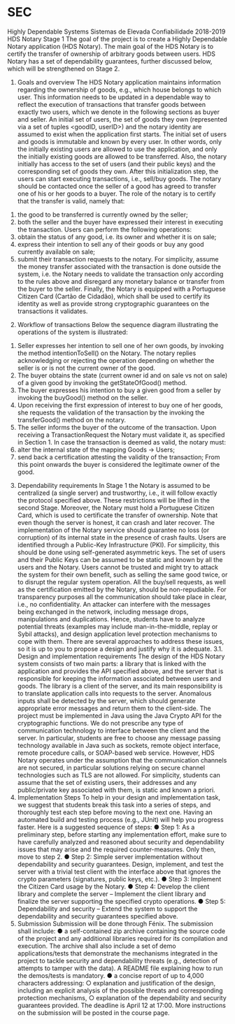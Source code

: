 # SEC
Highly Dependable Systems
Sistemas de Elevada Confiabilidade
2018-2019
HDS Notary
Stage 1
The goal of the project is to create a Highly Dependable Notary application (HDS
Notary). The main goal of the HDS Notary is to certify the transfer of ownership of
arbitrary goods between users. HDS Notary has a set of dependability guarantees,
further discussed below, which will be strengthened on Stage 2.
1. Goals and overview
The HDS Notary application maintains information regarding the ownership of
goods, e.g., which house belongs to which user. This information needs to be
updated in a dependable way to reflect the execution of transactions that transfer
goods between exactly two users, which we denote in the following sections as
buyer and seller.
An initial set of users, the set of goods they own (represented via a set of tuples
<goodID, userID>) and the notary identity are assumed to exist when the
application first starts. The initial set of users and goods is immutable and known by
every user. In other words, only the initially existing users are allowed to use the
application, and only the initially existing goods are allowed to be transferred. Also,
the notary initially has access to the set of users (and their public keys) and the
corresponding set of goods they own.
After this initialization step, the users can start executing transactions, i.e., sell/buy
goods. The notary should be contacted once the seller of a good has agreed to
transfer one of his or her goods to a buyer. The role of the notary is to certify that the
transfer is valid, namely that:
1) the good to be transferred is currently owned by the seller;
2) both the seller and the buyer have expressed their interest in executing the
transaction.
Users can perform the following operations:
1) obtain the status of any good, i.e. its owner and whether it is on sale;
2) express their intention to sell any of their goods or buy any good currently
available on sale;
3) submit their transaction requests to the notary.
For simplicity, assume the money transfer associated with the transaction is done
outside the system, i.e. the Notary needs to validate the transaction only according
to the rules above and disregard any monetary balance or transfer from the buyer to
the seller.
Finally, the Notary is equipped with a Portuguese Citizen Card (Cartão de Cidadão),
which shall be used to certify its identity as well as provide strong cryptographic
guarantees on the transactions it validates.
2. Workflow of transactions
Below the sequence diagram illustrating the operations of the system is illustrated:
1) Seller expresses her intention to sell one of her own goods, by invoking the
method intentionToSell() on the Notary. The notary replies acknowledging or
rejecting the operation depending on whether the seller is or is not the
current owner of the good.
2) The buyer obtains the state (current owner id and on sale vs not on sale) of a
given good by invoking the getStateOfGood() method.
3) The buyer expresses his intention to buy a given good from a seller by
invoking the buyGood() method on the seller.
4) Upon receiving the first expression of interest to buy one of her goods, she
requests the validation of the transaction by the invoking the transferGood()
method on the notary.
5) The seller informs the buyer of the outcome of the transaction.
Upon receiving a TransactionRequest the Notary must validate it, as specified in
Section 1. In case the transaction is deemed as valid, the notary must:
1) alter the internal state of the mapping Goods → Users;
2) send back a certification attesting the validity of the transaction;
From this point onwards the buyer is considered the legitimate owner of the good.
3. Dependability requirements
In Stage 1 the Notary is assumed to be centralized (a single server) and trustworthy,
i.e., it will follow exactly the protocol specified above. These restrictions will be lifted
in the second Stage. Moreover, the Notary must hold a Portuguese Citizen Card,
which is used to certificate the transfer of ownership. Note that even though the
server is honest, it can crash and later recover. The implementation of the Notary
service should guarantee no loss (or corruption) of its internal state in the presence
of crash faults.
Users are identified through a Public-Key Infrastructure (PKI). For simplicity, this
should be done using self-generated asymmetric keys. The set of users and their
Public Keys can be assumed to be static and known by all the users and the Notary.
Users cannot be trusted and might try to attack the system for their own benefit,
such as selling the same good twice, or to disrupt the regular system operation.
All the buy/sell requests, as well as the certification emitted by the Notary, should be
non-repudiable.
For transparency purposes all the communication should take place in clear, i.e., no
confidentiality. An attacker can interfere with the messages being exchanged in the
network, including message drops, manipulations and duplications.
Hence, students have to analyze potential threats (examples may include
man-in-the-middle, replay or Sybil attacks), and design application level
protection mechanisms to cope with them. There are several approaches to
address these issues, so it is up to you to propose a design and justify why it is
adequate.
3.1. Design and implementation requirements
The design of the HDS Notary system consists of two main parts: a library that is
linked with the application and provides the API specified above, and the server that
is responsible for keeping the information associated between users and goods. The
library is a client of the server, and its main responsibility is to translate application
calls into requests to the server. Anomalous inputs shall be detected by the server,
which should generate appropriate error messages and return them to the
client-side.
The project must be implemented in Java using the Java Crypto API for the
cryptographic functions.
We do not prescribe any type of communication technology to interface between
the client and the server. In particular, students are free to choose any message
passing technology available in Java such as sockets, remote object interface,
remote procedure calls, or SOAP-based web service.
However, HDS Notary operates under the assumption that the communication
channels are not secured, in particular solutions relying on secure channel
technologies such as TLS are not allowed.
For simplicity, students can assume that the set of existing users, their addresses
and any public/private key associated with them, is static and known a priori.
4. Implementation Steps
To help in your design and implementation task, we suggest that students break
this task into a series of steps, and thoroughly test each step before moving to the
next one. Having an automated build and testing process (e.g., JUnit) will help you
progress faster. Here is a suggested sequence of steps:
● Step 1: As a preliminary step, before starting any implementation effort,
make sure to have carefully analyzed and reasoned about security and
dependability issues that may arise and the required counter-measures. Only
then, move to step 2.
● Step 2: Simple server implementation without dependability and security
guarantees. Design, implement, and test the server with a trivial test client
with the interface above that ignores the crypto parameters (signatures,
public keys, etc.).
● Step 3: Implement the Citizen Card usage by the Notary.
● Step 4: Develop the client library and complete the server – Implement the
client library and finalize the server supporting the specified crypto
operations.
● Step 5: Dependability and security – Extend the system to support the
dependability and security guarantees specified above.
5. Submission
Submission will be done through Fénix. The submission shall include:
● a self-contained zip archive containing the source code of the project and
any additional libraries required for its compilation and execution. The
archive shall also include a set of demo applications/tests that demonstrate
the mechanisms integrated in the project to tackle security and dependability
threats (e.g., detection of attempts to tamper with the data). A README file
explaining how to run the demos/tests is mandatory.
● a concise report of up to 4,000 characters addressing:
○ explanation and justification of the design, including an explicit
analysis of the possible threats and corresponding protection
mechanisms,
○ explanation of the dependability and security guarantees provided.
The deadline is April 12 at 17:00. More instructions on the submission will be
posted in the course page.
